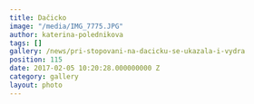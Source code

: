 ```yaml
---
title: Dačicko
image: "/media/IMG_7775.JPG"
author: katerina-polednikova
tags: []
gallery: /news/pri-stopovani-na-dacicku-se-ukazala-i-vydra
position: 115
date: 2017-02-05 10:20:28.000000000 Z
category: gallery
layout: photo
---
```

